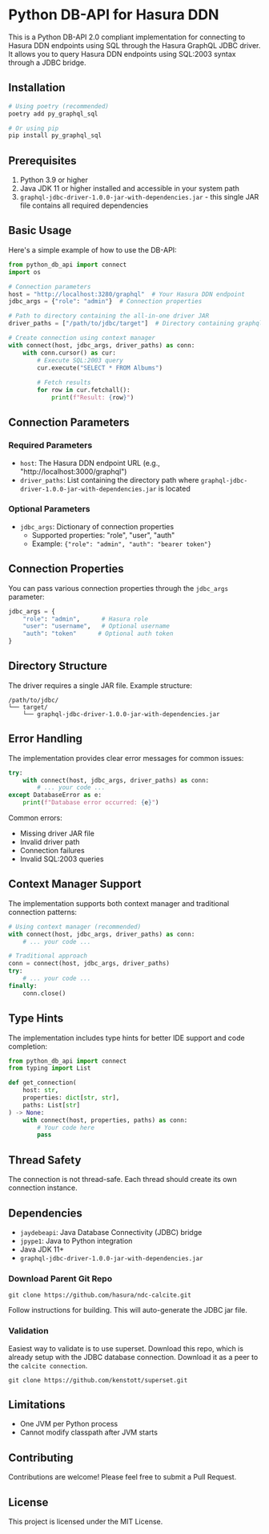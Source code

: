 # Python DB-API for Hasura DDN

This is a Python DB-API 2.0 compliant implementation for connecting to Hasura DDN endpoints using SQL through the Hasura GraphQL JDBC driver. It allows you to query Hasura DDN endpoints using SQL:2003 syntax through a JDBC bridge.

## Installation

```bash
# Using poetry (recommended)
poetry add py_graphql_sql

# Or using pip
pip install py_graphql_sql
```

## Prerequisites

1. Python 3.9 or higher
2. Java JDK 11 or higher installed and accessible in your system path
3. `graphql-jdbc-driver-1.0.0-jar-with-dependencies.jar` - this single JAR file contains all required dependencies

## Basic Usage

Here's a simple example of how to use the DB-API:

```python
from python_db_api import connect
import os

# Connection parameters
host = "http://localhost:3280/graphql"  # Your Hasura DDN endpoint
jdbc_args = {"role": "admin"}  # Connection properties

# Path to directory containing the all-in-one driver JAR
driver_paths = ["/path/to/jdbc/target"]  # Directory containing graphql-jdbc-driver-1.0.0-jar-with-dependencies.jar

# Create connection using context manager
with connect(host, jdbc_args, driver_paths) as conn:
    with conn.cursor() as cur:
        # Execute SQL:2003 query
        cur.execute("SELECT * FROM Albums")
        
        # Fetch results
        for row in cur.fetchall():
            print(f"Result: {row}")
```

## Connection Parameters

### Required Parameters

- `host`: The Hasura DDN endpoint URL (e.g., "http://localhost:3000/graphql")
- `driver_paths`: List containing the directory path where `graphql-jdbc-driver-1.0.0-jar-with-dependencies.jar` is located

### Optional Parameters

- `jdbc_args`: Dictionary of connection properties
  - Supported properties: "role", "user", "auth"
  - Example: `{"role": "admin", "auth": "bearer token"}`

## Connection Properties

You can pass various connection properties through the `jdbc_args` parameter:

```python
jdbc_args = {
    "role": "admin",      # Hasura role
    "user": "username",   # Optional username
    "auth": "token"      # Optional auth token
}
```

## Directory Structure

The driver requires a single JAR file. Example structure:

```
/path/to/jdbc/
└── target/
    └── graphql-jdbc-driver-1.0.0-jar-with-dependencies.jar
```

## Error Handling

The implementation provides clear error messages for common issues:

```python
try:
    with connect(host, jdbc_args, driver_paths) as conn:
        # ... your code ...
except DatabaseError as e:
    print(f"Database error occurred: {e}")
```

Common errors:
- Missing driver JAR file
- Invalid driver path
- Connection failures
- Invalid SQL:2003 queries

## Context Manager Support

The implementation supports both context manager and traditional connection patterns:

```python
# Using context manager (recommended)
with connect(host, jdbc_args, driver_paths) as conn:
    # ... your code ...

# Traditional approach
conn = connect(host, jdbc_args, driver_paths)
try:
    # ... your code ...
finally:
    conn.close()
```

## Type Hints

The implementation includes type hints for better IDE support and code completion:

```python
from python_db_api import connect
from typing import List

def get_connection(
    host: str,
    properties: dict[str, str],
    paths: List[str]
) -> None:
    with connect(host, properties, paths) as conn:
        # Your code here
        pass
```

## Thread Safety

The connection is not thread-safe. Each thread should create its own connection instance.

## Dependencies

- `jaydebeapi`: Java Database Connectivity (JDBC) bridge
- `jpype1`: Java to Python integration
- Java JDK 11+
- `graphql-jdbc-driver-1.0.0-jar-with-dependencies.jar`

### Download Parent Git Repo

`git clone https://github.com/hasura/ndc-calcite.git`

Follow instructions for building. This will auto-generate the JDBC jar file.

### Validation

Easiest way to validate is to use superset. Download this repo, which is already setup
with the JDBC database connection. Download it as a peer to the `calcite connection`.

`git clone https://github.com/kenstott/superset.git`

## Limitations

- One JVM per Python process
- Cannot modify classpath after JVM starts

## Contributing

Contributions are welcome! Please feel free to submit a Pull Request.

## License

This project is licensed under the MIT License.
